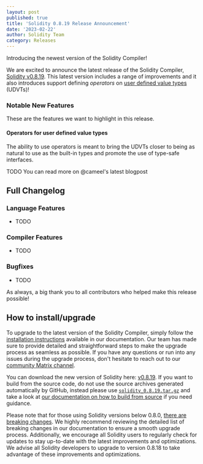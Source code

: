 ```yaml
---
layout: post
published: true
title: 'Solidity 0.8.19 Release Announcement'
date: '2023-02-22'
author: Solidity Team
category: Releases
---
```


Introducing the newest version of the Solidity Compiler!

We are excited to announce the latest release of the Solidity Compiler, [Solidity v0.8.19](https://github.com/ethereum/solidity/releases/tag/v0.8.19). 
This latest version includes a range of improvements and it also introduces support defining *operators* on [user defined value types](https://docs.soliditylang.org/en/latest/types.html#user-defined-value-types) (UDVTs)!

### Notable New Features
These are the features we want to highlight in this release.

#### Operators for user defined value types
The ability to use operators is meant to bring the UDVTs closer to being as natural to use
as the built-in types and promote the use of type-safe interfaces.

TODO You can read more on @cameel's latest blogpost

## Full Changelog
### Language Features
* TODO

### Compiler Features
* TODO

### Bugfixes
* TODO

As always, a big thank you to all contributors who helped make this release possible!

## How to install/upgrade
To upgrade to the latest version of the Solidity Compiler, simply follow the [installation instructions](https://docs.soliditylang.org/en/v0.8.19/installing-solidity.html) available in our documentation. 
Our team has made sure to provide detailed and straightforward steps to make the upgrade process as seamless as possible. If you have any questions or run into any issues during the upgrade process, don't hesitate to reach out to our [community Matrix channel](https://matrix.to/#/#ethereum_solidity:gitter.im). 

You can download the new version of Solidity here: [v0.8.19](https://github.com/ethereum/solidity/releases/tag/v0.8.19).
If you want to build from the source code, do not use the source archives generated automatically by GitHub, instead please use [`solidity_0.8.19.tar.gz`](https://github.com/ethereum/solidity/releases/download/v0.8.19/solidity_0.8.19.tar.gz) and take a look at [our documentation on how to build from source](https://docs.soliditylang.org/en/v0.8.19/installing-solidity.html#building-from-source) if you need guidance.

Please note that for those using Solidity versions below 0.8.0, [there are breaking changes](https://docs.soliditylang.org/en/v0.8.18/080-breaking-changes.html). 
We highly recommend reviewing the detailed list of breaking changes in our documentation to ensure a smooth upgrade process. Additionally, we encourage all Solidity users to regularly check for updates to stay up-to-date with the latest improvements and optimizations.
We advise all Solidity developers to upgrade to version 0.8.18 to take advantage of these improvements and optimizations.

